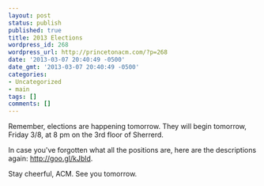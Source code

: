 ```yaml
---
layout: post
status: publish
published: true
title: 2013 Elections
wordpress_id: 268
wordpress_url: http://princetonacm.com/?p=268
date: '2013-03-07 20:40:49 -0500'
date_gmt: '2013-03-07 20:40:49 -0500'
categories:
- Uncategorized
- main
tags: []
comments: []
---
```

<p>Remember, elections are happening tomorrow. They will begin tomorrow, Friday 3/8, at 8 pm on the 3rd floor of Sherrerd.</p>
<p>In case you've forgotten what all the positions are, here are the descriptions again: <a href="http://goo.gl/kJbld" title="Elections">http://goo.gl/kJbld</a>.</p>
<p>Stay cheerful, ACM. See you tomorrow.</p>
